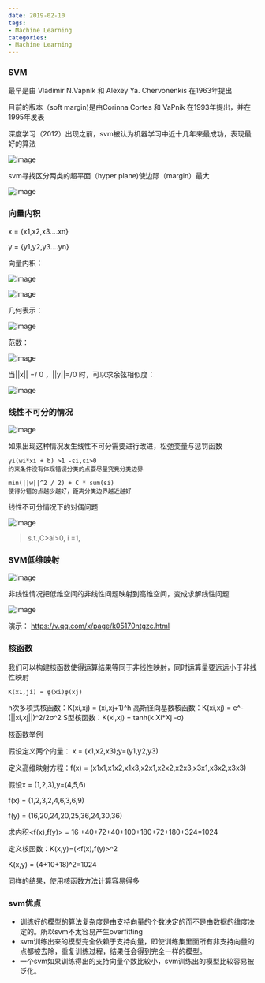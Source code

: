 ```yaml
---
date: 2019-02-10
tags:
- Machine Learning
categories:
- Machine Learning
---
```

### SVM
最早是由 Vladimir N.Vapnik 和 Alexey Ya. Chervonenkis 在1963年提出

目前的版本（soft margin)是由Corinna Cortes 和 VaPnik 在1993年提出，并在1995年发表

深度学习（2012）出现之前，svm被认为机器学习中近十几年来最成功，表现最好的算法

![image](https://github.com/jccjd/Coursera-Machine-Learning/blob/master/week-7/image/SVM1.PNG?raw=true)

svm寻找区分两类的超平面（hyper plane)使边际（margin）最大

![image](https://github.com/jccjd/Coursera-Machine-Learning/blob/master/week-7/image/SVM1.PNG?raw=true)


### 向量内积

x = {x1,x2,x3....xn}

y = {y1,y2,y3....yn}

向量内积：

![image](https://github.com/jccjd/Coursera-Machine-Learning/blob/master/week-7/image/向量内积1.PNG?raw=true)


![image](https://github.com/jccjd/Coursera-Machine-Learning/blob/master/week-7/image/向量内积2.PNG?raw=true)

几何表示：

![image](https://github.com/jccjd/Coursera-Machine-Learning/blob/master/week-7/image/向量内积5.PNG?raw=true)


范数：

![image](https://github.com/jccjd/Coursera-Machine-Learning/blob/master/week-7/image/向量内积3.PNG?raw=true)

当||x|| =/ 0 ，||y||=/0 时，可以求余弦相似度：

![image](https://github.com/jccjd/Coursera-Machine-Learning/blob/master/week-7/image/向量内积4.PNG?raw=true)


### 线性不可分的情况

![image](https://github.com/jccjd/Coursera-Machine-Learning/blob/master/week-7/image/线性不可分1.PNG?raw=true)

如果出现这种情况发生线性不可分需要进行改进，松弛变量与惩罚函数

    yi(wi*xi + b) >1 -εi,εi>0
    约束条件没有体现错误分类的点要尽量究竟分类边界

    min(||w||^2 / 2) + C * sum(εi)
    使得分错的点越少越好，距离分类边界越近越好
线性不可分情况下的对偶问题

![image](https://github.com/jccjd/Coursera-Machine-Learning/blob/master/week-7/image/线性不可分1.PNG?raw=true)

> s.t.,C>аi>0, i =1,
### SVM低维映射

![image](https://github.com/jccjd/Coursera-Machine-Learning/blob/master/week-7/image/SVM4.PNG?raw=true)

非线性情况把低维空间的非线性问题映射到高维空间，变成求解线性问题

![image](https://github.com/jccjd/Coursera-Machine-Learning/blob/master/week-7/image/SVM5.PNG?raw=true)

演示：
https://v.qq.com/x/page/k05170ntgzc.html

### 核函数

我们可以构建核函数使得运算结果等同于非线性映射，同时运算量要远远小于非线性映射

    K(x1,ji) = φ(xi)φ(xj)

h次多项式核函数：K(xi,xj) = (xi,xj+1)^h
高斯径向基数核函数：K(xi,xj) = e^-(||xi,xj||)^2/2σ^2
S型核函数：K(xi,xj) = tanh(k Xi*Xj -σ)

核函数举例

假设定义两个向量： x = (x1,x2,x3);y=(y1,y2,y3)

定义高维映射方程：f(x) = (x1x1,x1x2,x1x3,x2x1,x2x2,x2x3,x3x1,x3x2,x3x3)

假设x = (1,2,3),y=(4,5,6)

f(x) = (1,2,3,2,4,6,3,6,9)

f(y) = (16,20,24,20,25,36,24,30,36)

求内积<f(x),f(y)> = 16 +40+72+40+100+180+72+180+324=1024


定义核函数：K(x,y)=(<f(x),f(y)>^2

K(x,y) = (4+10+18)^2=1024

同样的结果，使用核函数方法计算容易得多



### svm优点

- 训练好的模型的算法复杂度是由支持向量的个数决定的而不是由数据的维度决定的。所以svm不太容易产生overfitting
- svm训练出来的模型完全依赖于支持向量，即使训练集里面所有非支持向量的点都被去除，重复训练过程，结果任会得到完全一样的模型。
- 一个svm如果训练得出的支持向量个数比较小，svm训练出的模型比较容易被泛化。
